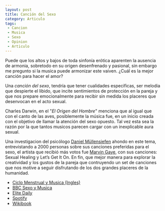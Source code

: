```yaml
---
layout: post
title: Canción del Sexo
category: Articulo
tags:
 - Cancion
 - Musica
 - Sexo
 - Opinion
 - Articulo
---
```


Puede que los altos y bajos de toda sinfonía erótica aparenten la ausencia de armonia, sobretodo en su origen desenfrenado y pasional, sin embargo me pregunto si la musica puede armonizar este vaiven. ¿Cuál es la mejor canción para hacer el amor?

Una *canción del sexo*, tendría que tener cualidades especificas, ser melodia que despierte el libido, que incite sentimientos de protección en la pareja y que nos prepare emocionalmente para recibir sin medida los placeres que desenvocan en el acto sexual.

Charles Darwin, en el "*El Origen del Hombre*" menciona que al igual que con el canto de las aves, posiblemente la música fue, en un inicio creada con el objetivo de llamar la atención del sexo opuesto. Tal vez esta sea la razón por la que tantos musicos parecen cargar con un inexplicable aura sexual.

Una investigacion del psicólogo [Daniel Müllensiefen](http://www.gold.ac.uk/psychology/staff/mullensiefen/) ahondo en este tema, entrevistando a 2000 personas sobre sus canciones preferidas para el sexo, el artista que recibió más votos fue [Marvin Gaye](https://en.wikipedia.org/wiki/Marvin_Gaye), con sus canciones: Sexual Healing y Let’s Get It On. En fin, que mejor manera para explorar la creatividad y los gustos de la pareja que contruyendo un set de canciones que nos motive a seguir disfrutando de los dos grandes placeres de la humanidad.

* [Ciclo Menstrual y Musica (Ingles)](http://rspb.royalsocietypublishing.org/content/281/1784/20140403)
* [BBC Sexo y Musica](http://www.bbc.com/mundo/noticias/2014/04/140425_vert_fut_ciencia_musica_sexo_np)
* [Elite Daily](http://elitedaily.com/dating/psychology-behind-why-listening-to-music/917394/)
* [Spotify](https://news.spotify.com/us/2015/02/12/streams-of-love-your-top-valentines-day-music/)
* [Wikibook](https://en.wikibooks.org/wiki/Sex_and_Music)
